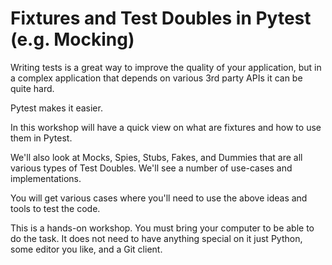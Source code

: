 # Fixtures and Test Doubles in Pytest (e.g. Mocking)

Writing tests is a great way to improve the quality of your application,
but in a complex application that depends on various 3rd party APIs it
can be quite hard.

Pytest makes it easier.

In this workshop will have a quick view on what are fixtures and how to use
them in Pytest.

We'll also look at Mocks, Spies, Stubs, Fakes, and Dummies that are all various types
of Test Doubles. We'll see a number of use-cases and implementations.

You will get various cases where you'll need to use the above ideas and tools to test the code.


This is a hands-on workshop. You must bring your computer to be able to do the task.
It does not need to have anything special on it just Python, some editor you like, and a Git client.


<link href="/workshops.css" rel="stylesheet">
<script src="/workshops.js"></script>

